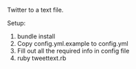 Twitter to a text file.

Setup: 

1. bundle install
2. Copy config.yml.example to config.yml
3. Fill out all the required info in config file
4. ruby tweettext.rb